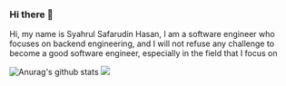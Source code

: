 ### Hi there 👋

Hi, my name is Syahrul Safarudin Hasan, I am a software engineer who focuses on backend engineering, and I will not refuse any challenge to become a good software engineer, especially in the field that I focus on


<!--
**syahrul-ssh/syahrul-ssh** is a ✨ _special_ ✨ repository because its `README.md` (this file) appears on your GitHub profile.

Here are some ideas to get you started:

- 🔭 I’m currently working on ...
- 🌱 I’m currently learning ...
- 👯 I’m looking to collaborate on ...
- 🤔 I’m looking for help with ...
- 💬 Ask me about ...
- 📫 How to reach me: ...
- 😄 Pronouns: ...
- ⚡ Fun fact: ...
-->
![Anurag's github stats](https://github-readme-stats.vercel.app/api?username=syahrul-ssh&show_icons=true&theme=radical)
<img src="https://github-readme-stats.sera5-dev.vercel.app/api/top-langs/?username=syahrul-ssh&hide_border=true&layout=compact&title_color=000000&tetx_color=000000" width="">
